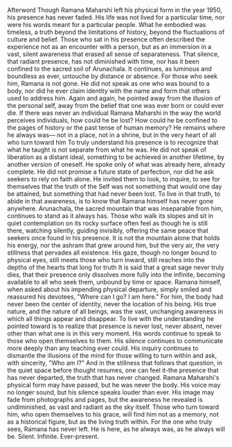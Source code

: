 Afterword
Though Ramana Maharshi left his physical form in the year 1950, his presence has never faded. His life was not lived for a particular time, nor were his words meant for a particular people. What he embodied was timeless, a truth beyond the limitations of history, beyond the fluctuations of culture and belief. Those who sat in his presence often described the experience not as an encounter with a person, but as an immersion in a vast, silent awareness that erased all sense of separateness. That silence, that radiant presence, has not diminished with time, nor has it been confined to the sacred soil of Arunachala. It continues, as luminous and boundless as ever, untouche by distance or absence.
For those who seek him, Ramana is not gone. He did not speak as one who was bound to a body, nor did he ever claim identity with the name and form that others used to address him. Again and again, he pointed away from the illusion of the personal self, away from the belief that one was ever born or could ever die. If there was never an individual Ramana Maharshi in the way the world perceives individuals, how could he be lost? How could he be confined to the pages of history or the past tense of human memory? He remains where he always was— not in a place, not in a shrine, but in the very heart of all who turn toward him To truly understand his presence is to recognize that what he taught is not separate from what he was. He did not speak of liberation as a distant ideal, something to be achieved in another lifetime, by another version of oneself. He spoke only of what was already here, already complete. He did not promise a future state of perfection, nor did he ask seekers to rely on faith alone. He invited them to look, to inquire, to see for themselves that the truth of the Self was not something that would one day be attained, but something that had never been lost. To live in that truth, to abide in that awareness, is to know that Ramana himself has never gone anywhere.
Arunachala, the sacred mountain that was inseparable from him, continues to stand as it always has. Those who walk its slopes and sit in quiet contemplation on its rocky surface often feel as though he is still there, watching silently, guiding invisibly, offering the same peace that seekers once found in his presence. It is not the mountain alone that holds his energy, nor the ashram that grew around him, but the very air, the very stillness that pervades all existence. His gaze, though no longer bound to physical eyes, still meets those who turn inward, still reaches into the depths of the hearts that long for truth It is said that a great sage never truly dies, that their presence only dissolves more fully into the infinite, becoming available to all who seek them, unbound by time or space. Ramana himself, when asked about his impending physical departure, simply smiled and reassured his devotees, "Where can I go? I am here." For him, the body had never been the center of identity, never the location of his being. His true nature, and the nature of all beings, was the vast, unchanging awareness in which all things appear and disappear. To live with the understanding he pointed toward is to realize that presence is never lost, never absent, never other than what one is in this very moment.
His words continue to speak to those who open themselves to them. His silence continues to communicate more deeply than any teaching ever could. His inquiry continues to dismantle the illusions of the mind for those willing to turn within and ask, with sincerity, "Who am I?" And in the stillness that follows that question, in the quiet space before thought resumes, one can feel it-the presence that has never departed, the truth that has never changed.
Ramana Maharshi's physical form may have passed, but he was never the body. His voice may no longer sound, but his silence speaks louder than ever. His image may fade from photographs and pages, but the awareness he revealed is undiminished, as vast and radiant as the sky itself. Those who turn toward him, who open themselves to his grace, will find him not as a memory, not as a historical figure, but as the living truth within.
For the one who truly sees, Ramana has never left. He is here, as he always was, as he always will be. Silent. Infinite. Ever-present.